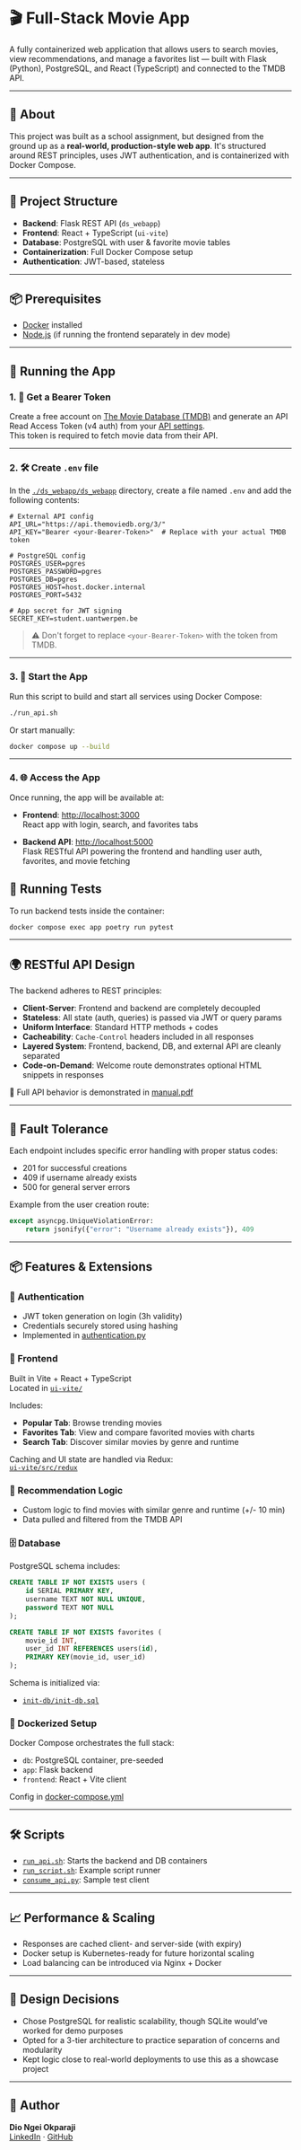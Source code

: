 # 🎬 Full-Stack Movie App

A fully containerized web application that allows users to search movies, view recommendations, and manage a favorites list — built with Flask (Python), PostgreSQL, and React (TypeScript) and connected to the TMDB API.

---

## 🧠 About

This project was built as a school assignment, but designed from the ground up as a **real-world, production-style web app**. It's structured around REST principles, uses JWT authentication, and is containerized with Docker Compose.

---

## 📁 Project Structure

- **Backend**: Flask REST API (`ds_webapp`)
- **Frontend**: React + TypeScript (`ui-vite`)
- **Database**: PostgreSQL with user & favorite movie tables
- **Containerization**: Full Docker Compose setup
- **Authentication**: JWT-based, stateless
 ---
## 📦 Prerequisites

- [Docker](https://www.docker.com/) installed
- [Node.js](https://nodejs.org/) (if running the frontend separately in dev mode)

---

## 🚀 Running the App

### 1. 🔑 Get a Bearer Token

Create a free account on [The Movie Database (TMDB)](https://www.themoviedb.org/) and generate an API Read Access Token (v4 auth) from your [API settings](https://www.themoviedb.org/settings/api).  
This token is required to fetch movie data from their API.

---

### 2. 🛠️ Create `.env` file

In the [`./ds_webapp/ds_webapp`](./ds_webapp/ds_webapp) directory, create a file named `.env` and add the following contents:

```env
# External API config
API_URL="https://api.themoviedb.org/3/"
API_KEY="Bearer <your-Bearer-Token>"  # Replace with your actual TMDB token

# PostgreSQL config
POSTGRES_USER=pgres
POSTGRES_PASSWORD=pgres
POSTGRES_DB=pgres
POSTGRES_HOST=host.docker.internal
POSTGRES_PORT=5432

# App secret for JWT signing
SECRET_KEY=student.uantwerpen.be
```

> ⚠️ Don't forget to replace `<your-Bearer-Token>` with the token from TMDB.

---

### 3. 🐳 Start the App

Run this script to build and start all services using Docker Compose:

```bash
./run_api.sh
```

Or start manually:

```bash
docker compose up --build
```

---

### 4. 🌐 Access the App

Once running, the app will be available at:

- **Frontend**: [http://localhost:3000](http://localhost:3000)  
  React app with login, search, and favorites tabs

- **Backend API**: [http://localhost:5000](http://localhost:5000)  
  Flask RESTful API powering the frontend and handling user auth, favorites, and movie fetching

## 🧪 Running Tests

To run backend tests inside the container:

```bash
docker compose exec app poetry run pytest
```
---

## 🌍 RESTful API Design

The backend adheres to REST principles:

- **Client-Server**: Frontend and backend are completely decoupled
- **Stateless**: All state (auth, queries) is passed via JWT or query params
- **Uniform Interface**: Standard HTTP methods + codes
- **Cacheability**: `Cache-Control` headers included in all responses
- **Layered System**: Frontend, backend, DB, and external API are cleanly separated
- **Code-on-Demand**: Welcome route demonstrates optional HTML snippets in responses

📄 Full API behavior is demonstrated in [manual.pdf](./manual.pdf)

---

## 🧪 Fault Tolerance

Each endpoint includes specific error handling with proper status codes:
- 201 for successful creations
- 409 if username already exists
- 500 for general server errors

Example from the user creation route:

```python
except asyncpg.UniqueViolationError:
    return jsonify({"error": "Username already exists"}), 409
```

---

## 📦 Features & Extensions

### 🔐 Authentication
- JWT token generation on login (3h validity)
- Credentials securely stored using hashing
- Implemented in [authentication.py](ds_webapp/ds_webapp/authentication/authentication.py)

### 🎨 Frontend
Built in Vite + React + TypeScript  
Located in [`ui-vite/`](./ui-vite)

Includes:
- **Popular Tab**: Browse trending movies
- **Favorites Tab**: View and compare favorited movies with charts
- **Search Tab**: Discover similar movies by genre and runtime

Caching and UI state are handled via Redux:  
[`ui-vite/src/redux`](./ui-vite/src/redux)

### 🧠 Recommendation Logic
- Custom logic to find movies with similar genre and runtime (+/- 10 min)
- Data pulled and filtered from the TMDB API

### 🗄️ Database
PostgreSQL schema includes:
```sql
CREATE TABLE IF NOT EXISTS users (
    id SERIAL PRIMARY KEY,
    username TEXT NOT NULL UNIQUE,
    password TEXT NOT NULL
);

CREATE TABLE IF NOT EXISTS favorites (
    movie_id INT,
    user_id INT REFERENCES users(id),
    PRIMARY KEY(movie_id, user_id)
);
```

Schema is initialized via:
- [`init-db/init-db.sql`](./init-db/init-db.sql)

### 🐳 Dockerized Setup

Docker Compose orchestrates the full stack:

- `db`: PostgreSQL container, pre-seeded
- `app`: Flask backend
- `frontend`: React + Vite client

Config in [docker-compose.yml](./docker-compose.yml)

---

## 🛠️ Scripts

- [`run_api.sh`](./run_api.sh): Starts the backend and DB containers
- [`run_script.sh`](./run_script.sh): Example script runner
- [`consume_api.py`](./ds_webapp/ds_webapp/tests/test_consume_api.py): Sample test client

---

## 📈 Performance & Scaling

- Responses are cached client- and server-side (with expiry)
- Docker setup is Kubernetes-ready for future horizontal scaling
- Load balancing can be introduced via Nginx + Docker

---

## 📌 Design Decisions

- Chose PostgreSQL for realistic scalability, though SQLite would’ve worked for demo purposes
- Opted for a 3-tier architecture to practice separation of concerns and modularity
- Kept logic close to real-world deployments to use this as a showcase project

---

## 👤 Author

**Dio Ngei Okparaji**  
[LinkedIn](www.linkedin.com/in/dio-ngei-okparaji-3769b4171) · [GitHub](https://github.com/Dio358)
